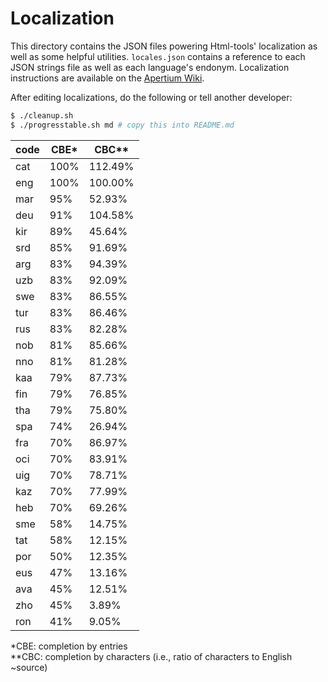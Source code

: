 Localization
============

This directory contains the JSON files powering Html-tools' localization as well as some helpful utilities. `locales.json` contains a reference to each JSON strings file as well as each language's endonym. Localization instructions are available on the [Apertium Wiki](http://wiki.apertium.org/wiki/Apertium-html-tools).

After editing localizations, do the following or tell another developer:

```bash
$ ./cleanup.sh
$ ./progresstable.sh md # copy this into README.md
```

| code | CBE* | CBC** |
|------|------|-------|
| cat  | 100% | 112.49% | 
| eng  | 100% | 100.00% | 
| mar  | 95% | 52.93% | 
| deu  | 91% | 104.58% | 
| kir  | 89% | 45.64% | 
| srd  | 85% | 91.69% | 
| arg  | 83% | 94.39% | 
| uzb  | 83% | 92.09% | 
| swe  | 83% | 86.55% | 
| tur  | 83% | 86.46% | 
| rus  | 83% | 82.28% | 
| nob  | 81% | 85.66% | 
| nno  | 81% | 81.28% | 
| kaa  | 79% | 87.73% | 
| fin  | 79% | 76.85% | 
| tha  | 79% | 75.80% | 
| spa  | 74% | 26.94% | 
| fra  | 70% | 86.97% | 
| oci  | 70% | 83.91% | 
| uig  | 70% | 78.71% | 
| kaz  | 70% | 77.99% | 
| heb  | 70% | 69.26% | 
| sme  | 58% | 14.75% | 
| tat  | 58% | 12.15% | 
| por  | 50% | 12.35% | 
| eus  | 47% | 13.16% | 
| ava  | 45% | 12.51% | 
| zho  | 45% | 3.89% | 
| ron  | 41% | 9.05% | 

\*CBE: completion by entries<br>
\**CBC: completion by characters (i.e., ratio of characters to English ~source)
